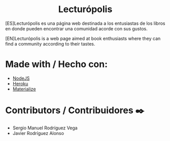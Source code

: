 <h1 align="center"> Lecturópolis </h1>

<p> [ES]Lecturópolis es una página web destinada a los entusiastas de los libros en donde pueden encontrar una comunidad acorde con sus gustos. </p>
<p> [EN]Lecturópolis is a web page aimed at book enthusiasts where they can find a community according to their tastes. </p>

# Made with / Hecho con:

* [NodeJS](https://nodejs.org/es/)
* [Heroku](https://www.heroku.com/)
* [Materialize](https://materializecss.com/)

# Contributors / Contribuidores ✒️

* Sergio Manuel Rodríguez Vega
* Javier Rodríguez Alonso
